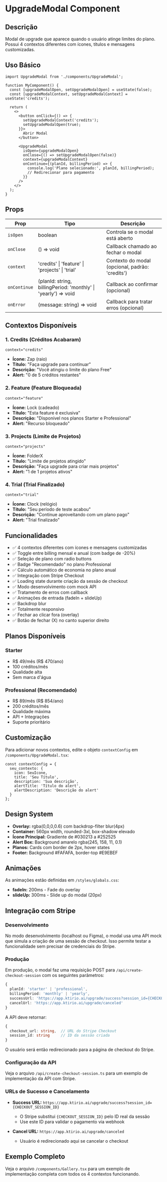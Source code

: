 # UpgradeModal Component

## Descrição
Modal de upgrade que aparece quando o usuário atinge limites do plano. Possui 4 contextos diferentes com ícones, títulos e mensagens customizadas.

## Uso Básico

```tsx
import UpgradeModal from './components/UpgradeModal';

function MyComponent() {
  const [upgradeModalOpen, setUpgradeModalOpen] = useState(false);
  const [upgradeModalContext, setUpgradeModalContext] = useState('credits');

  return (
    <>
      <button onClick={() => {
        setUpgradeModalContext('credits');
        setUpgradeModalOpen(true);
      }}>
        Abrir Modal
      </button>

      <UpgradeModal
        isOpen={upgradeModalOpen}
        onClose={() => setUpgradeModalOpen(false)}
        context={upgradeModalContext}
        onContinue={(planId, billingPeriod) => {
          console.log('Plano selecionado:', planId, billingPeriod);
          // Redirecionar para pagamento
        }}
      />
    </>
  );
}
```

## Props

| Prop | Tipo | Descrição |
|------|------|-----------|
| `isOpen` | boolean | Controla se o modal está aberto |
| `onClose` | () => void | Callback chamado ao fechar o modal |
| `context` | 'credits' \| 'feature' \| 'projects' \| 'trial' | Contexto do modal (opcional, padrão: 'credits') |
| `onContinue` | (planId: string, billingPeriod: 'monthly' \| 'yearly') => void | Callback ao confirmar (opcional) |
| `onError` | (message: string) => void | Callback para tratar erros (opcional) |

## Contextos Disponíveis

### 1. Credits (Créditos Acabaram)
```tsx
context="credits"
```
- **Ícone:** Zap (raio)
- **Título:** "Faça upgrade para continuar"
- **Descrição:** "Você atingiu o limite do plano Free"
- **Alert:** "0 de 5 créditos restantes"

### 2. Feature (Feature Bloqueada)
```tsx
context="feature"
```
- **Ícone:** Lock (cadeado)
- **Título:** "Esta feature é exclusiva"
- **Descrição:** "Disponível nos planos Starter e Professional"
- **Alert:** "Recurso bloqueado"

### 3. Projects (Limite de Projetos)
```tsx
context="projects"
```
- **Ícone:** FolderX
- **Título:** "Limite de projetos atingido"
- **Descrição:** "Faça upgrade para criar mais projetos"
- **Alert:** "1 de 1 projetos ativos"

### 4. Trial (Trial Finalizado)
```tsx
context="trial"
```
- **Ícone:** Clock (relógio)
- **Título:** "Seu período de teste acabou"
- **Descrição:** "Continue aproveitando com um plano pago"
- **Alert:** "Trial finalizado"

## Funcionalidades

- ✅ 4 contextos diferentes com ícones e mensagens customizadas
- ✅ Toggle entre billing mensal e anual (com badge de -20%)
- ✅ Seleção de plano com radio buttons
- ✅ Badge "Recomendado" no plano Professional
- ✅ Cálculo automático de economia no plano anual
- ✅ Integração com Stripe Checkout
- ✅ Loading state durante criação da sessão de checkout
- ✅ Modo desenvolvimento com mock API
- ✅ Tratamento de erros com callback
- ✅ Animações de entrada (fadeIn + slideUp)
- ✅ Backdrop blur
- ✅ Totalmente responsivo
- ✅ Fechar ao clicar fora (overlay)
- ✅ Botão de fechar (X) no canto superior direito

## Planos Disponíveis

### Starter
- R$ 49/mês (R$ 470/ano)
- 100 créditos/mês
- Qualidade alta
- Sem marca d'água

### Professional (Recomendado)
- R$ 89/mês (R$ 854/ano)
- 200 créditos/mês
- Qualidade máxima
- API + Integrações
- Suporte prioritário

## Customização

Para adicionar novos contextos, edite o objeto `contextConfig` em `/components/UpgradeModal.tsx`:

```tsx
const contextConfig = {
  seu_contexto: {
    icon: SeuIcone,
    title: 'Seu Título',
    description: 'Sua descrição',
    alertTitle: 'Título do alert',
    alertDescription: 'Descrição do alert'
  }
};
```

## Design System

- **Overlay:** rgba(0,0,0,0.6) com backdrop-filter blur(4px)
- **Container:** 560px width, rounded-3xl, box-shadow elevado
- **Ícone Principal:** Gradiente de #030213 a #252525
- **Alert Box:** Background amarelo rgba(245, 158, 11, 0.1)
- **Planos:** Cards com border de 2px, hover states
- **Footer:** Background #FAFAFA, border-top #E9EBEF

## Animações

As animações estão definidas em `/styles/globals.css`:

- **fadeIn:** 200ms - Fade do overlay
- **slideUp:** 300ms - Slide up do modal (20px)

## Integração com Stripe

### Desenvolvimento

No modo desenvolvimento (localhost ou Figma), o modal usa uma API mock que simula a criação de uma sessão de checkout. Isso permite testar a funcionalidade sem precisar de credenciais do Stripe.

### Produção

Em produção, o modal faz uma requisição POST para `/api/create-checkout-session` com os seguintes parâmetros:

```typescript
{
  planId: 'starter' | 'professional',
  billingPeriod: 'monthly' | 'yearly',
  successUrl: 'https://app.ktirio.ai/upgrade/success?session_id={CHECKOUT_SESSION_ID}',
  cancelUrl: 'https://app.ktirio.ai/upgrade/canceled'
}
```

A API deve retornar:

```typescript
{
  checkout_url: string,  // URL do Stripe Checkout
  session_id: string     // ID da sessão criada
}
```

O usuário será então redirecionado para a página de checkout do Stripe.

### Configuração da API

Veja o arquivo `/api/create-checkout-session.ts` para um exemplo de implementação da API com Stripe.

### URLs de Sucesso e Cancelamento

- **Success URL:** `https://app.ktirio.ai/upgrade/success?session_id={CHECKOUT_SESSION_ID}`
  - O Stripe substitui `{CHECKOUT_SESSION_ID}` pelo ID real da sessão
  - Use este ID para validar o pagamento via webhook
  
- **Cancel URL:** `https://app.ktirio.ai/upgrade/canceled`
  - Usuário é redirecionado aqui se cancelar o checkout

## Exemplo Completo

Veja o arquivo `/components/Gallery.tsx` para um exemplo de implementação completa com todos os 4 contextos funcionando.
